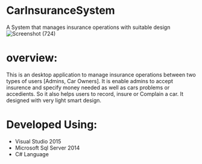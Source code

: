 # CarInsuranceSystem
A System that manages insurance operations with suitable design
![Screenshot (724)](https://user-images.githubusercontent.com/48651088/94711800-e5a11580-0348-11eb-8971-11f92c5c16fc.png)
# overview:
 This is an desktop application to manage insurance operations between two types of users [Admins, Car Owners]. It is enable admins to accept insurence and specify money needed 
 as well as cars problems or accedients. So it also helps users to record, insure or Complain a car. It designed with very light smart design.
# Developed Using:
 + Visual Studio 2015
 + Microsoft Sql Server 2014
 + C# Language

